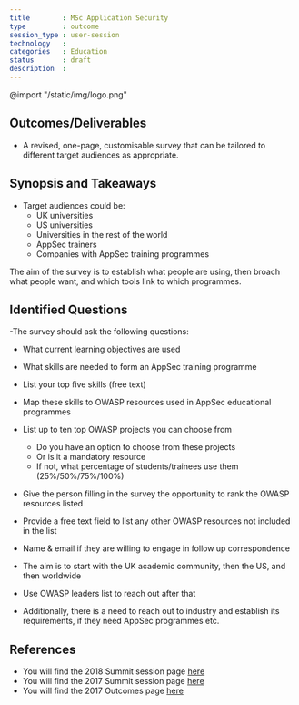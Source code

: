 ```yaml
---
title        : MSc Application Security
type         : outcome
session_type : user-session    
technology   :
categories   : Education
status       : draft            
description  :
---
```


@import "/static/img/logo.png"


## Outcomes/Deliverables

- A revised, one-page, customisable survey that can be tailored to different target audiences as appropriate.

## Synopsis and Takeaways

- Target audiences could be:
   - UK universities
   - US universities
   - Universities in the rest of the world
   - AppSec trainers
   - Companies with AppSec training programmes

The aim of the survey is to establish what people are using, then broach what people want, and which tools link to which programmes.

   
## Identified Questions

-The survey should ask the following questions:

   - What current learning objectives are used
   - What skills are needed to form an AppSec training programme
   - List your top five skills (free text)
   - Map these skills to OWASP resources used in AppSec educational programmes
   - List up to ten top OWASP projects you can choose from 
      - Do you have an option to choose from these projects
      - Or is it a mandatory resource
      - If not, what percentage of students/trainees use them (25%/50%/75%/100%)
   - Give the person filling in the survey the opportunity to rank the OWASP resources listed
   - Provide a free text field to list any other OWASP resources not included in the list
   - Name & email if they are willing to engage in follow up correspondence
   
- The aim is to start with the UK academic community, then the US, and then worldwide
- Use OWASP leaders list to reach out after that
- Additionally, there is a need to reach out to industry and establish its requirements, if they need AppSec programmes etc.

## References
- You will find the 2018 Summit session page [here](https://open-security-summit.org/tracks/misc/working-sessions/msc-application-security/)
- You will find the 2017 Summit session page [here](https://owaspsummit.org/Working-Sessions/Education/AppSec-BSc-Masters-Curriculum-Design.html)
- You will find the 2017 Outcomes page [here](https://owaspsummit.org/Outcomes/Education/AppSec-BSc-Masters-Curriculum-Design.html)


